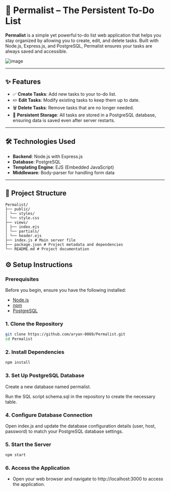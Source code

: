 # 📝 Permalist – The Persistent To-Do List

**Permalist** is a simple yet powerful to-do list web application that helps you stay organized by allowing you to create, edit, and delete tasks. Built with Node.js, Express.js, and PostgreSQL, Permalist ensures your tasks are always saved and accessible.

![image](https://github.com/user-attachments/assets/4fd35ad2-0980-4ce6-980a-d8c4a31226f3)


---

## ✨ Features

- ✅ **Create Tasks**: Add new tasks to your to-do list.
- ✏️ **Edit Tasks**: Modify existing tasks to keep them up to date.
- 🗑️ **Delete Tasks**: Remove tasks that are no longer needed.
- 💾 **Persistent Storage**: All tasks are stored in a PostgreSQL database, ensuring data is saved even after server restarts.

---

## 🛠 Technologies Used

- **Backend**: Node.js with Express.js
- **Database**: PostgreSQL
- **Templating Engine**: EJS (Embedded JavaScript)
- **Middleware**: Body-parser for handling form data

---

## 📁 Project Structure

```
Permalist/
├── public/
│ └── styles/
│ └── style.css
├── views/
│ ├── index.ejs
│ └── partials/
│ └── header.ejs
├── index.js # Main server file
├── package.json # Project metadata and dependencies
└── README.md # Project documentation
```

## ⚙️ Setup Instructions

### Prerequisites

Before you begin, ensure you have the following installed:

- [Node.js](https://nodejs.org/)
- [npm](https://www.npmjs.com/)
- [PostgreSQL](https://www.postgresql.org/)

### 1. Clone the Repository

```bash
git clone https://github.com/aryan-0069/Permalist.git
cd Permalist
```

### 2. Install Dependencies
```bash
npm install
```
### 3. Set Up PostgreSQL Database
Create a new database named permalist.

Run the SQL script schema.sql in the repository to create the necessary table.

### 4. Configure Database Connection
Open index.js and update the database configuration details (user, host, password) to match your PostgreSQL database settings.

### 5. Start the Server
```bash
npm start
```

### 6. Access the Application
- Open your web browser and navigate to http://localhost:3000 to access the application.


